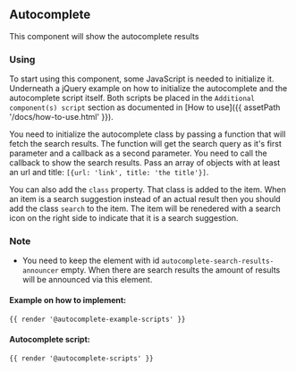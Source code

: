 ## Autocomplete

This component will show the autocomplete results

### Using

To start using this component, some JavaScript is needed to initialize it.<br>
Underneath a jQuery example on how to initialize the autocomplete and the autocomplete script itself.
Both scripts be placed in the `Additional component(s) script` section as documented in [How to use]({{ assetPath '/docs/how-to-use.html' }}).

You need to initialize the autocomplete class by passing a function that will fetch the search results.
The function will get the search query as it's first parameter and a callback as a second parameter. You need to call the callback to show the search results. Pass an array of objects with at least an url and title: `[{url: 'link', title: 'the title'}]`.

You can also add the `class` property. That class is added to the item.
When an item is a search suggestion instead of an actual result then you should add the class `search` to the item. The item will be renedered with a search icon on the right side to indicate that it is a search suggestion.

### Note

* You need to keep the element with id `autocomplete-search-results-announcer` empty. When there are search results the amount of results will be announced via this element.

#### Example on how to implement:
```html
{{ render '@autocomplete-example-scripts' }}
```

#### Autocomplete script:
```html
{{ render '@autocomplete-scripts' }}
```
